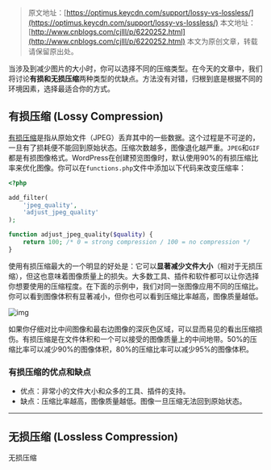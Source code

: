 > 原文地址：[https://optimus.keycdn.com/support/lossy-vs-lossless/](https://optimus.keycdn.com/support/lossy-vs-lossless/)
> 本文地址：[http://www.cnblogs.com/cjlll/p/6220252.html](http://www.cnblogs.com/cjlll/p/6220252.html)
> 本文为原创文章，转载请保留原出处。

当涉及到减少图片的大小时，你可以选择不同的压缩类型。在今天的文章中，我们将讨论**有损和无损压缩**两种类型的优缺点。方法没有对错，归根到底是根据不同的环境因素，选择最适合你的方式。

## 有损压缩 (Lossy Compression)

[有损压缩](http://baike.baidu.com/link?url=KhAfh28nKCL83uej1Z0Zsxl1n91njOMPwnrK18fM2JRA9LYpzegY99BmYZyfN8GnGgnIkCHYUQHHwqUzthm8slM2p20SSBwAR4gDgErd13F_kNgM5fxz_ayYjZo6MbOHNBKoeVugbDXteWOoQ_rw4q)是指从原始文件（JPEG）丢弃其中的一些数据。这个过程是不可逆的，一旦有了损耗便不能回到原始状态。压缩次数越多，图像退化越严重。`JPEG`和`GIF`都是有损图像格式。WordPress在创建预览图像时，默认使用90%的有损压缩比率来优化图像。你可以在`functions.php`文件中添加以下代码来改变压缩率：

``` php
<?php

add_filter(
	'jpeg_quality',
	'adjust_jpeg_quality'
);

function adjust_jpeg_quality($quality) {
	return 100; /* 0 = strong compression / 100 = no compression */
}
```

使用有损压缩最大的一个明显的好处是：它可以**显著减少文件大小**（相对于无损压缩），但这也意味着图像质量上的损失。大多数工具、插件和软件都可以让你选择你想要使用的压缩程度。在下面的示例中，我们对同一张图像应用不同的压缩比。你可以看到图像体积有显著减小，但你也可以看到压缩比率越高，图像质量越低。

![img](http://images2015.cnblogs.com/blog/866077/201612/866077-20161228103333632-1678932869.jpg)

如果你仔细对比中间图像和最右边图像的深灰色区域，可以显而易见的看出压缩损伤。有损压缩是在文件体积和一个可以接受的图像质量上的中间地带。50%的压缩比率可以减少90%的图像体积，80%的压缩比率可以减少95%的图像体积。

### 有损压缩的优点和缺点

- 优点：非常小的文件大小和众多的工具、插件的支持。
- 缺点：压缩比率越高，图像质量越低。图像一旦压缩无法回到原始状态。

---

## 无损压缩 (Lossless Compression)

无损压缩